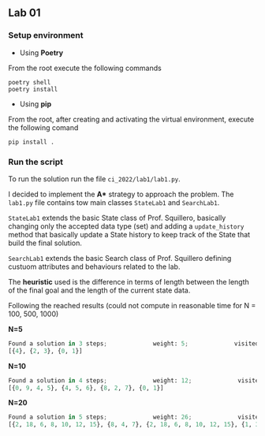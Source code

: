 ## Lab 01

### Setup environment

* Using **Poetry**

From the root execute the following commands
```shell
poetry shell
poetry install
```

* Using **pip**

From the root, after creating and activating the virtual environment, execute the following comand
```shell
pip install .
```

### Run the script

To run the solution run the file `ci_2022/lab1/lab1.py`.

I decided to implement the **A\*** strategy to approach the problem.
The `lab1.py` file contains tow main classes `StateLab1` and `SearchLab1`.

`StateLab1` extends the basic State class of Prof. Squillero, basically changing only the accepted data type (set) and adding a `update_history` method that basically update a State history to keep track of the State that build the final solution.

`SearchLab1` extends the basic Search class of Prof. Squillero defining custuom attributes and behaviours related to the lab.

The **heuristic** used is the difference in terms of length between the length of the final goal and the length of the current state data.

Following the reached results (could not compute in reasonable time for N = 100, 500, 1000)


**N=5**
```py
Found a solution in 3 steps;             weight: 5;             visited 21 states;             bloat=0%
[{4}, {2, 3}, {0, 1}]
```


**N=10**
```py
Found a solution in 4 steps;             weight: 12;             visited 776 states;             bloat=20%
[{0, 9, 4, 5}, {4, 5, 6}, {8, 2, 7}, {0, 1}]
```

**N=20**
```py
Found a solution in 5 steps;             weight: 26;             visited 15312 states;             bloat=30%
[{2, 18, 6, 8, 10, 12, 15}, {8, 4, 7}, {2, 18, 6, 8, 10, 12, 15}, {1, 3, 13, 14}, {0, 16, 17, 5, 11}]
```
